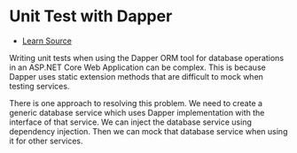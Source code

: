 # Unit Test with Dapper

- [Learn Source](https://enlear.academy/how-to-write-unit-tests-with-dapper-d97f4c6f76d6)

Writing unit tests when using the Dapper ORM tool for database operations in an ASP.NET Core Web Application can be complex. This is because Dapper uses static extension methods that are difficult to mock when testing services.

There is one approach to resolving this problem. We need to create a generic database service which uses Dapper implementation with the interface of that service. We can inject the database service using dependency injection. Then we can mock that database service when using it for other services.